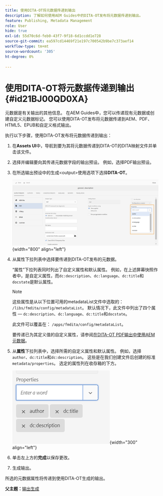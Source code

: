 ```yaml
---
title: 使用DITA-OT将元数据传递到输出
description: 了解如何使用AEM Guides中的DITA-OT发布将元数据传递到输出。
feature: Publishing, Metadata Management
role: User
hide: true
exl-id: 55d70c6d-feb0-43f7-9f18-6d1ccdd1e728
source-git-commit: ea597cd14469f21e197c700542b9be7c373aef14
workflow-type: tm+mt
source-wordcount: '305'
ht-degree: 0%

---
```


# 使用DITA-OT将元数据传递到输出 {#id21BJ00QD0XA}

元数据是有关输出的其他信息。 在AEM Guides中，您可以传递现有元数据或创建自定义元数据标记。 您可以使用DITA-OT发布将元数据传递到AEM、PDF、HTML5、EPUB和自定义格式输出。

执行以下步骤，使用DITA-OT发布将元数据传递到输出：

1. 在&#x200B;**Assets UI**&#x200B;中，导航到要为其将元数据传递到DITA-OT的DITA映射文件并单击该文件。
1. 选择并编辑要向其传递元数据字段的输出预设。 例如，选择PDF输出预设。
1. 在所选输出预设中的生成&lt;output\>使用选项下选择&#x200B;**DITA-OT**。

   ![](images/custom-meta-data-output-preset.png){width="800" align="left"}

1. 从属性下拉列表中选择要传递到DITA-OT发布的元数据。

   “属性”下拉列表同时列出了自定义属性和默认属性。 例如，在上述屏幕快照作者中，是自定义属性，而`dc:description`、`dc:language`、`dc:title`和`docstate`是默认属性。

   >[!NOTE]
   >
   > 这些属性是从以下位置可用的metadataList文件中选取的： `/libs/fmdita/config/metadataList`。 默认情况下，此文件中列出了四个属性 — `dc:description`、`dc:language`、`dc:title`和`docstate`。

   此文件可以覆盖在： `/apps/fmdita/config/metadataList`。

   要传递已为其定义值的自定义属性，请参阅[在DITA-OT PDF输出中使用AEM元数据](https://experienceleaguecommunities.adobe.com/t5/xml-documentation-discussions/use-aem-metadata-in-dita-ot-pdf-output/td-p/411880)。

1. 从&#x200B;**属性**&#x200B;下拉列表中，选择所需的自定义属性和默认属性。 例如，选择`author`、`dc:title`和`dc:description`。 这些是在我们创建文件后创建的标准`metadata/properties`。 选定的属性列在收存箱的下方。

   ![](images/selected-metadata-properties.png){width="300" align="left"}

1. 单击左上方的&#x200B;**完成**&#x200B;以保存更改。
1. 生成输出。

所选的元数据属性将传递到使用DITA-OT生成的输出。

**父主题：**[&#x200B;输出生成](generate-output.md)
